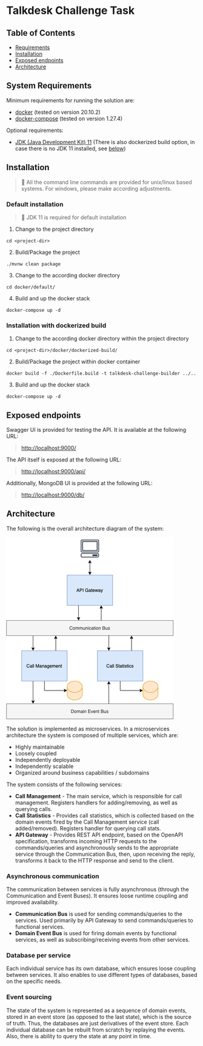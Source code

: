 # Talkdesk Challenge Task

## Table of Contents
- [Requirements](#system-requirements)
- [Installation](#installation)
- [Exposed endpoints](#exposed-endpoints)
- [Architecture](#architecture)

## System Requirements
Minimum requirements for running the solution are:
- [docker](https://docs.docker.com/engine/install/) (tested on version 20.10.2)
- [docker-compose](https://docs.docker.com/compose/install/) (tested on version 1.27.4)

Optional requirements:
- [JDK (Java Development Kit) 11](https://openjdk.java.net/projects/jdk/11/)
  (There is also dockerized build option, in case there is no JDK 11 installed,
  see [below](#installation-with-dockerized-build))

## Installation

> 📝 All the command line commands are provided for unix/linux based systems.
> For windows, please make according adjustments.

### Default installation

> 📝 JDK 11 is required for default installation

1. Change to the project directory
```shell
cd <project-dir>
```
2. Build/Package the project
```shell
./mvnw clean package
```
3. Change to the according docker directory
```shell
cd docker/default/
```
4. Build and up the docker stack
```shell
docker-compose up -d
```

### Installation with dockerized build

1. Change to the according docker directory within the project directory
```shell
cd <project-dir>/docker/dockerized-build/
```
2. Build/Package the project within docker container
```shell
docker build -f ./Dockerfile.build -t talkdesk-challenge-builder ../..
```
3. Build and up the docker stack
```shell
docker-compose up -d
```

## Exposed endpoints

Swagger UI is provided for testing the API. It is available at the following URL:
> [http://localhost:9000/](http://localhost:9000/)

The API itself is exposed at the following URL:
> [http://localhost:9000/api/](http://localhost:9000/api/)

Additionally, MongoDB UI is provided at the following URL:
> [http://localhost:9000/db/](http://localhost:9000/db/)

## Architecture

The following is the overall architecture diagram of the system:

![System Architecture](static/images/Architecture.png "System Architecture")

The solution is implemented as microservices.
In a microservices architecture the system is composed of multiple services, which are:
- Highly maintainable
- Loosely coupled
- Independently deployable
- Independently scalable
- Organized around business capabilities / subdomains

The system consists of the following services:
- **Call Management** - The main service, which is responsible for call management.
  Registers handlers for adding/removing, as well as querying calls.
- **Call Statistics** - Provides call statistics, which is collected based on the
  domain events fired by the Call Management service (call added/removed).
  Registers handler for querying call stats.
- **API Gateway** - Provides REST API endpoint, based on the OpenAPI specification,
  transforms incoming HTTP requests to the commands/queries and asynchronously sends
  to the appropriate service through the Communication Bus, then, upon receiving the reply,
  transforms it back to the HTTP response and send to the client.

### Asynchronous communication

The communication between services is fully asynchronous (through the Communication and Event Buses).
It ensures loose runtime coupling and improved availability.

- **Communication Bus** is used for sending commands/queries to the services.
  Used primarily by API Gateway to send commands/queries to functional services.
- **Domain Event Bus** is used for firing domain events by functional services,
  as well as subscribing/receiving events from other services.

### Database per service
Each individual service has its own database, which ensures loose coupling between services.
It also enables to use different types of databases, based on the specific needs.

### Event sourcing
The state of the system is represented as a sequence of domain events, stored in an event store
(as opposed to the last state), which is the source of truth.
Thus, the databases are just derivatives of the event store.
Each individual database can be rebuilt from scratch by replaying the events.
Also, there is ability to query the state at any point in time.

